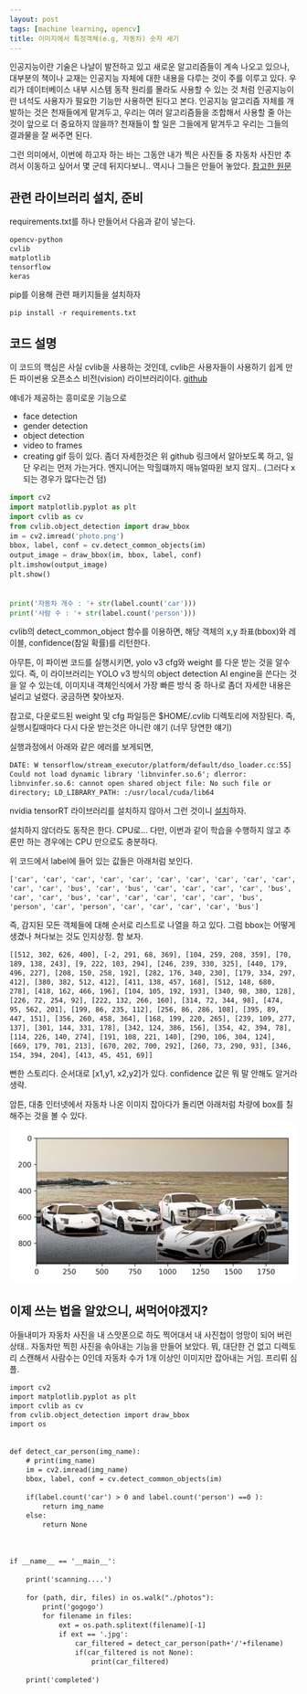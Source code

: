 ```yaml
---
layout: post
tags: [machine learning, opencv]
title: 이미지에서 특정객체(e.g, 자동차) 숫자 세기
---
```


인공지능이란 기술은 나날이 발전하고 있고 새로운 알고리즘들이 계속 나오고 있으나, 대부분의 책이나 교재는 인공지능 자체에 대한 내용을 다루는 것이 주를 이루고 있다. 우리가 데이터베이스 내부 시스템 동작 원리를 몰라도 사용할 수 있는 것 처럼 인공지능이란 녀석도 사용자가 필요한 기능만 사용하면 된다고 본다. 인공지능 알고리즘 자체를 개발하는 것은 천재들에게 맡겨두고, 우리는 여러 알고리즘들을 조합해서 사용할 줄 아는 것이 앞으로 더 중요하지 않을까? 천재들이 할 일은 그들에게 맡겨두고 우리는 그들의 결과물을 잘 써주면 된다. 

그런 의미에서, 이번에 하고자 하는 바는 그동안 내가 찍은 사진들 중 자동차 사진만 추려서 이동하고 싶어서 몇 군데 뒤지다보니.. 역시나 그들은 만들어 놓았다. [참고한 원문](https://towardsdatascience.com/count-number-of-cars-in-less-than-10-lines-of-code-using-python-40208b173554)

## 관련 라이브러리 설치, 준비

requirements.txt를 하나 만들어서 다음과 같이 넣는다.
```
opencv-python
cvlib
matplotlib
tensorflow
keras
```

pip를 이용해 관련 패키지들을 설치하자
```
pip install -r requirements.txt
```

## 코드 설명

이 코드의 핵심은 사실 cvlib을 사용하는 것인데, cvlib은 사용자들이 사용하기 쉽게 만든 파이썬용 오픈소스 비전(vision) 라이브러리이다. [github](https://github.com/arunponnusamy/cvlib)

얘네가 제공하는 흥미로운 기능으로
- face detection
- gender detection
- object detection
- video to frames
- creating gif
등이 있다. 좀더 자세한것은 위 github 링크에서 알아보도록 하고, 일단 우리는 먼저 가는거다. 엔지니어는 막힐떄까지 매뉴얼따윈 보지 않지.. (그러다 x되는 경우가 많다는건 덤)

```python
import cv2
import matplotlib.pyplot as plt
import cvlib as cv
from cvlib.object_detection import draw_bbox
im = cv2.imread('photo.png')
bbox, label, conf = cv.detect_common_objects(im)
output_image = draw_bbox(im, bbox, label, conf)
plt.imshow(output_image)
plt.show()


print('자동차 개수 : '+ str(label.count('car')))
print('사람 수 : '+ str(label.count('person')))
```

cvlib의 detect_common_object 함수를 이용하면,
해당 객체의 x,y 좌표(bbox)와 레이블, confidence(참일 확률)를 리턴한다.

아무튼, 이 파이썬 코드를 실행시키면, yolo v3 cfg와 weight 를 다운 받는 것을 알수 있다. 즉, 이 라이브러리는 YOLO v3 방식의 object detection AI engine을 쓴다는 것을 알 수 있는데, 이미지내 객체인식에서 가장 빠른 방식 중 하나로 좀더 자세한 내용은 널리고 널렸다. 궁금하면 찾아보자.

참고로, 다운로드된 weight 및 cfg 파일등은 $HOME/.cvlib 디렉토리에 저장된다. 즉, 실행시킬때마다 다시 다운 받는것은 아니란 얘기 (너무 당연한 얘기)

실행과정에서 아래와 같은 에러를 보게되면, 
```
DATE: W tensorflow/stream_executor/platform/default/dso_loader.cc:55] Could not load dynamic library 'libnvinfer.so.6'; dlerror: libnvinfer.so.6: cannot open shared object file: No such file or directory; LD_LIBRARY_PATH: :/usr/local/cuda/lib64
```
nvidia tensorRT 라이브러리를 설치하지 않아서 그런 것이니 [설치](https://docs.nvidia.com/deeplearning/sdk/tensorrt-install-guide/index.html)하자. 

설치하지 않더라도 동작은 한다. CPU로... 
다만, 이번과 같이 학습을 수행하지 않고 추론만 하는 경우에는 CPU 만으로도 충분하다.

위 코드에서 label에 들어 있는 값들은 아래처럼 보인다.
```
['car', 'car', 'car', 'car', 'car', 'car', 'car', 'car', 'car', 'car', 'car', 'car', 'bus', 'car', 'bus', 'car', 'car', 'car', 'car', 'bus', 'car', 'car', 'bus', 'car', 'car', 'car', 'car', 'car', 'bus', 'person', 'car', 'person', 'car', 'car', 'car', 'car', 'bus']
```

즉, 감지된 모든 객체들에 대해 순서로 리스트로 나열을 하고 있다.
그럼 bbox는 어떻게 생겼나 쳐다보는 것도 인지상정. 함 보자.
```
[[512, 302, 626, 400], [-2, 291, 68, 369], [104, 259, 208, 359], [70, 189, 138, 243], [9, 222, 103, 294], [246, 239, 330, 325], [440, 179, 496, 227], [208, 150, 258, 192], [282, 176, 340, 230], [179, 334, 297, 412], [380, 382, 512, 412], [411, 138, 457, 168], [512, 148, 680, 278], [418, 162, 466, 196], [104, 105, 192, 193], [340, 98, 380, 128], [226, 72, 254, 92], [222, 132, 266, 160], [314, 72, 344, 98], [474, 95, 562, 201], [199, 86, 235, 112], [256, 86, 286, 108], [395, 89, 447, 151], [356, 260, 458, 364], [168, 199, 220, 265], [239, 109, 277, 137], [301, 144, 331, 178], [342, 124, 386, 156], [354, 42, 394, 78], [114, 226, 140, 274], [191, 108, 221, 140], [290, 106, 304, 124], [669, 179, 701, 213], [670, 202, 700, 292], [260, 73, 290, 93], [346, 154, 394, 204], [413, 45, 451, 69]]
```
뻔한 스토리다. 순서대로 [x1,y1, x2,y2]가 있다.
confidence 값은 뭐 말 안해도 알거라 생략.

암튼, 대충 인터넷에서 자동차 나온 이미지 잡아다가 돌리면 아래처럼 차량에 box를 칠해주는 것을 볼 수 있다.
![Result](/assets/images/2020-02-29-17-45-08.png)


## 이제 쓰는 법을 알았으니, 써먹어야겠지?

아들내미가 자동차 사진을 내 스맛폰으로 하도 찍어대서 내 사진첩이 엉망이 되어 버린 상태.. 자동차만 찍힌 사진을 솎아내는 기능을 만들어 보았다. 뭐, 대단한 건 없고 디렉토리 스캔해서 사람수는 0인데 자동차 수가 1개 이상인 이미지만 잡아내는 거임. 프리뤼 심플.


```
import cv2
import matplotlib.pyplot as plt
import cvlib as cv
from cvlib.object_detection import draw_bbox
import os


def detect_car_person(img_name):
    # print(img_name)
    im = cv2.imread(img_name)
    bbox, label, conf = cv.detect_common_objects(im)

    if(label.count('car') > 0 and label.count('person') ==0 ):
        return img_name
    else:
        return None



if __name__ == '__main__':

    print('scanning....')

    for (path, dir, files) in os.walk("./photos"):
        print('gogogo')
        for filename in files:
            ext = os.path.splitext(filename)[-1]
            if ext == '.jpg':
                car_filtered = detect_car_person(path+'/'+filename)
                if(car_filtered is not None):
                    print(car_filtered)
    
    print('completed')

```
